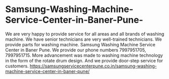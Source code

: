# Samsung-Washing-Machine-Service-Center-in-Baner-Pune-
We are very happy to provide service for all areas and all brands of washing machine. We have senior technicians are very well-trained technicians. We provide parts for washing machine. Samsung Washing Machine Service Center in Baner Pune. We provide our phone numbers 7997951705, 7997951715. More advancement was made to washing machine technology in the form of the rotate drum design. And we provide door-step service for customers. https://samsungservicecenterpune.co.in/samsung-washing-machine-service-center-in-baner-pune/
